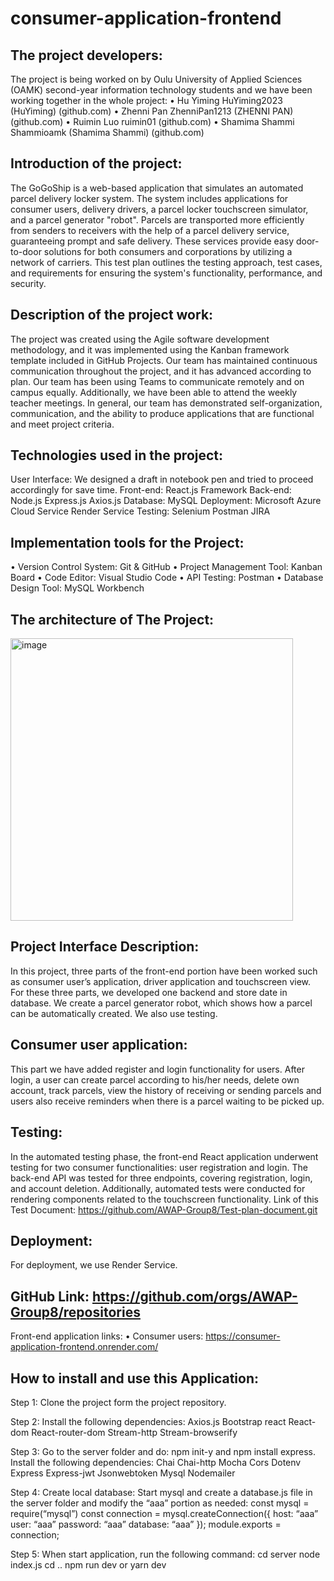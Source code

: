 # consumer-application-frontend

## The project developers: 
The project is being worked on by Oulu University of Applied Sciences (OAMK) second-year information technology students and we have been working together in the whole project:
•	Hu Yiming HuYiming2023 (HuYiming) (github.com)
•	Zhenni Pan ZhenniPan1213 (ZHENNI PAN) (github.com)
•	Ruimin Luo ruimin01 (github.com)
•	Shamima Shammi Shammioamk (Shamima Shammi) (github.com)

## Introduction of the project: 
The GoGoShip is a web-based application that simulates an automated parcel delivery locker system. 
The system includes applications for consumer users, delivery drivers, a parcel locker touchscreen simulator, and a parcel generator "robot".
Parcels are transported more efficiently from senders to receivers with the help of a parcel delivery service, guaranteeing prompt and safe delivery. 
These services provide easy door-to-door solutions for both consumers and corporations by utilizing a network of carriers.
This test plan outlines the testing approach, test cases, and requirements for ensuring the system's functionality, performance, and security.  

## Description of the project work:
The project was created using the Agile software development methodology, and it was implemented using the Kanban framework template included in GitHub Projects. 
Our team has maintained continuous communication throughout the project, and it has advanced according to plan. Our team has been using Teams to communicate remotely and on campus equally. 
Additionally, we have been able to attend the weekly teacher meetings. In general, our team has demonstrated self-organization, communication, and the ability to produce applications that are functional and meet project criteria.

## Technologies used in the project:
User Interface: We designed a draft in notebook pen and tried to proceed accordingly for save time.
Front-end:
   React.js Framework
Back-end:
   Node.js
   Express.js
   Axios.js
Database:
  	MySQL
Deployment:
  	Microsoft Azure Cloud Service
  	Render Service
Testing:
  	Selenium
  	Postman
  	JIRA

## Implementation tools for the Project:
•	Version Control System: Git & GitHub
•	Project Management Tool: Kanban Board
•	Code Editor: Visual Studio Code
•	API Testing: Postman
•	Database Design Tool: MySQL Workbench

## The architecture of The Project:
<img width="452" alt="image" src="https://github.com/AWAP-Group8/consumer-application-frontend/assets/143256533/3af80d1f-4ab2-4c0c-927a-69cbcc33fea9">

## Project Interface Description:
In this project, three parts of the front-end portion have been worked such as consumer user’s application, driver application and touchscreen view. For these three parts, we developed one backend and store date in database. We create a parcel generator robot, which shows how a parcel can be automatically created. We also use testing. 

## Consumer user application:
This part we have added register and login functionality for users. After login, a user can create parcel according to his/her needs, delete own account, track parcels, view the history of receiving or sending parcels and users also receive reminders when there is a parcel waiting to be picked up. 

## Testing: 
In the automated testing phase, the front-end React application underwent testing for two consumer functionalities: user registration and login. The back-end API was tested for three endpoints, covering registration, login, and account deletion. Additionally, automated tests were conducted for rendering components related to the touchscreen functionality.
Link of this Test Document:  https://github.com/AWAP-Group8/Test-plan-document.git

## Deployment:
For deployment, we use Render Service.

## GitHub Link: https://github.com/orgs/AWAP-Group8/repositories
Front-end application links:
  •	Consumer users: https://consumer-application-frontend.onrender.com/

## How to install and use this Application:
Step 1:
  Clone the project form the project repository.
  
Step 2:
  Install the following dependencies:
    Axios.js
    Bootstrap
    react
    React-dom
    React-router-dom
    Stream-http
    Stream-browserify
    
Step 3:
  Go to the server folder and do: npm init-y and npm install express.
  Install the following dependencies:
    Chai
    Chai-http
    Mocha
    Cors
    Dotenv
    Express
    Express-jwt
    Jsonwebtoken
    Mysql 
    Nodemailer

Step 4:
  Create local database: Start mysql and create a database.js file in the server folder and modify the “aaa” portion as needed:
    const mysql = require(“mysql”)
    const connection = mysql.createConnection({
    host: “aaa”
    user: “aaa”
    password: “aaa”
    database: “aaa”
    });
    module.exports = connection;
    
Step 5:
  When start application, run the following command:
    cd server
    node index.js
    cd ..
    npm run dev or yarn dev











